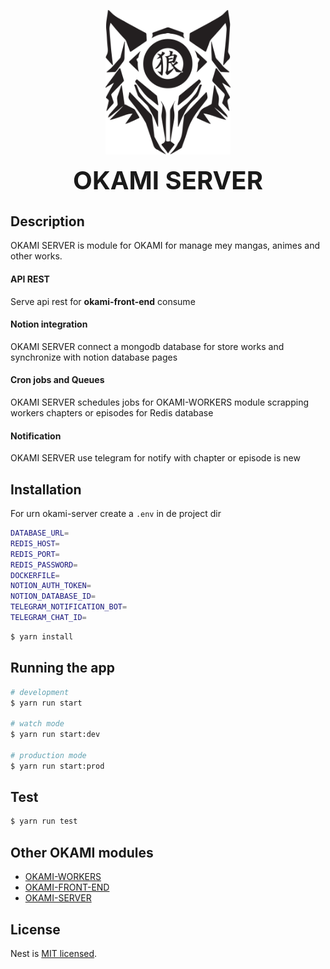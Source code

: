 <p align="center">
  <img src="./images/okami-logo.png" width="200" alt="Nest Logo" />
</p>



<p align="center">
  <strong style="font-size:40px">OKAMI SERVER</strong>
</p>


## Description

OKAMI SERVER is module for OKAMI for manage mey mangas, animes and other works.

#### API REST
Serve api rest for **okami-front-end** consume

#### Notion integration
 OKAMI SERVER connect a mongodb database for store works and synchronize with notion database pages


 #### Cron jobs and Queues

 OKAMI SERVER schedules jobs for OKAMI-WORKERS module scrapping workers chapters or episodes for Redis database


 #### Notification
 OKAMI SERVER use telegram for notify with chapter or episode is new


## Installation

For urn okami-server create a ```.env``` in de project dir

```bash
DATABASE_URL=
REDIS_HOST=
REDIS_PORT=
REDIS_PASSWORD=
DOCKERFILE=
NOTION_AUTH_TOKEN=
NOTION_DATABASE_ID=
TELEGRAM_NOTIFICATION_BOT=
TELEGRAM_CHAT_ID=
```

```bash
$ yarn install
```

## Running the app

```bash
# development
$ yarn run start

# watch mode
$ yarn run start:dev

# production mode
$ yarn run start:prod
```

## Test

```bash
$ yarn run test

```



## Other OKAMI modules 

- [OKAMI-WORKERS](https://github.com/luminuszz/okami-workers)
- [OKAMI-FRONT-END](https://github.com/luminuszz/okami-front-end)
- [OKAMI-SERVER](https://github.com/luminuszz/okami)

## License

Nest is [MIT licensed](LICENSE).

